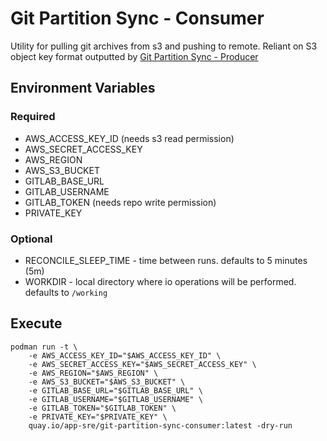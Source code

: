 # Git Partition Sync - Consumer
Utility for pulling git archives from s3 and pushing to remote. Reliant on S3 object key format outputted by [Git Partition Sync - Producer](https://github.com/dwelch0/git-partition-sync/producer)

## Environment Variables

### Required
* AWS_ACCESS_KEY_ID (needs s3 read permission)
* AWS_SECRET_ACCESS_KEY
* AWS_REGION
* AWS_S3_BUCKET
* GITLAB_BASE_URL
* GITLAB_USERNAME
* GITLAB_TOKEN (needs repo write permission)
* PRIVATE_KEY

### Optional
* RECONCILE_SLEEP_TIME - time between runs. defaults to 5 minutes (5m)
* WORKDIR - local directory where io operations will be performed. defaults to `/working`

## Execute
```
podman run -t \
    -e AWS_ACCESS_KEY_ID="$AWS_ACCESS_KEY_ID" \
    -e AWS_SECRET_ACCESS_KEY="$AWS_SECRET_ACCESS_KEY" \
    -e AWS_REGION="$AWS_REGION" \
    -e AWS_S3_BUCKET="$AWS_S3_BUCKET" \
    -e GITLAB_BASE_URL="$GITLAB_BASE_URL" \
    -e GITLAB_USERNAME="$GITLAB_USERNAME" \
    -e GITLAB_TOKEN="$GITLAB_TOKEN" \
    -e PRIVATE_KEY="$PRIVATE_KEY" \
    quay.io/app-sre/git-partition-sync-consumer:latest -dry-run
```